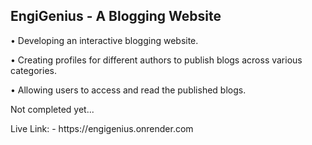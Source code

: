 <h2>EngiGenius - A Blogging Website</h2>
<p>• Developing an interactive blogging website.</p>
<p>• Creating profiles for different authors to publish blogs across various categories.</p>
<p>• Allowing users to access and read the published blogs.</p>
<p>Not completed yet...</p>
Live Link: - https://engigenius.onrender.com
